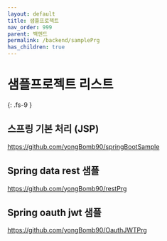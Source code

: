 ```yaml
---
layout: default
title: 샘플프로젝트
nav_order: 999
parent: 백엔드
permalink: /backend/samplePrg
has_children: true
---
```

# 샘플프로젝트 리스트
{: .fs-9 }
## 스프링 기본 처리 (JSP)
https://github.com/yongBomb90/springBootSample
## Spring data rest 샘플
https://github.com/yongBomb90/restPrg
## Spring oauth jwt 샘플
https://github.com/yongBomb90/OauthJWTPrg